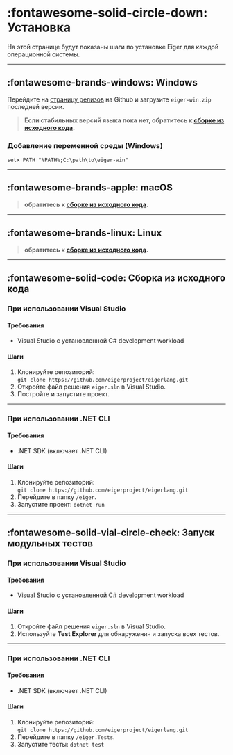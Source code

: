 # __:fontawesome-solid-circle-down: Установка__

На этой странице будут показаны шаги по установке Eiger для каждой операционной системы.

---

## :fontawesome-brands-windows: Windows
Перейдите на [страницу релизов](https://github.com/eigerproject/eigerlang/releases) на Github и загрузите `eiger-win.zip` последней версии.
> __Если стабильных версий языка пока нет, обратитесь к [сборке из исходного кода](#building-from-source).__
### Добавление переменной среды (Windows)
```batch
setx PATH "%PATH%;C:\path\to\eiger-win"
```
---

## :fontawesome-brands-apple: macOS
> __обратитесь к [сборке из исходного кода](#building-from-source).__

---

## :fontawesome-brands-linux: Linux
> __обратитесь к [сборке из исходного кода](#building-from-source).__

---

## :fontawesome-solid-code: Сборка из исходного кода

### При использовании Visual Studio

#### Требования
- Visual Studio с установленной C# development workload

#### Шаги
1. Клонируйте репозиторий:  
   `git clone https://github.com/eigerproject/eigerlang.git`
2. Откройте файл решения `eiger.sln` в Visual Studio.
3. Постройте и запустите проект.

---

### При использовании .NET CLI

#### Требования
- .NET SDK (включает .NET CLI)

#### Шаги
1. Клонируйте репозиторий:  
   `git clone https://github.com/eigerproject/eigerlang.git`
2. Перейдите в папку `/eiger`.
3. Запустите проект: `dotnet run`

---

## :fontawesome-solid-vial-circle-check: Запуск модульных тестов

### При использовании Visual Studio

#### Требования
- Visual Studio с установленной C# development workload

#### Шаги
1. Откройте файл решения `eiger.sln` в Visual Studio.
2. Используйте **Test Explorer** для обнаружения и запуска всех тестов.

---

### При использовании .NET CLI

#### Требования
- .NET SDK (включает .NET CLI)

#### Шаги
1. Клонируйте репозиторий:  
   `git clone https://github.com/eigerproject/eigerlang.git`
2. Перейдите в папку `/eiger.Tests`.
3. Запустите тесты: `dotnet test`
